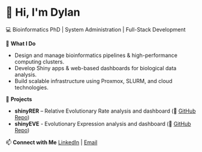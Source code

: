 # 👋 Hi, I'm Dylan
💻 Bioinformatics PhD | System Administration | Full-Stack Development

🚀 **What I Do**
- Design and manage bioinformatics pipelines & high-performance computing clusters.
- Develop Shiny apps & web-based dashboards for biological data analysis.
- Build scalable infrastructure using Proxmox, SLURM, and cloud technologies.

🔬 **Projects**
- **shinyRER** – Relative Evolutionary Rate analysis and dashboard (🔗 [GitHub Repo](https://github.com/dbioinfo/shinyrer))
- **shinyEVE** - Evolutionary Expression analysis and dashboard (🔗 [GitHub Repo](https://github.com/dbioinfo/shinyEVE))

📫 **Connect with Me**
[LinkedIn](#) | [Email](dylan.barth@unlv.edu) 

